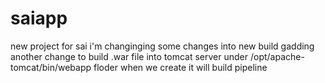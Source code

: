 # saiapp
new project for sai
i'm changinging some changes into new build
gadding another change
to build .war file into tomcat server
under /opt/apache-tomcat/bin/webapp floder
when we create it will build pipeline

